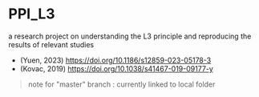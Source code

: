 # PPI_L3
a research project on understanding the L3 principle and reproducing the results of relevant studies 
- (Yuen, 2023) https://doi.org/10.1186/s12859-023-05178-3
- (Kovac, 2019) https://doi.org/10.1038/s41467-019-09177-y

> note for "master" branch : currently linked to local folder 